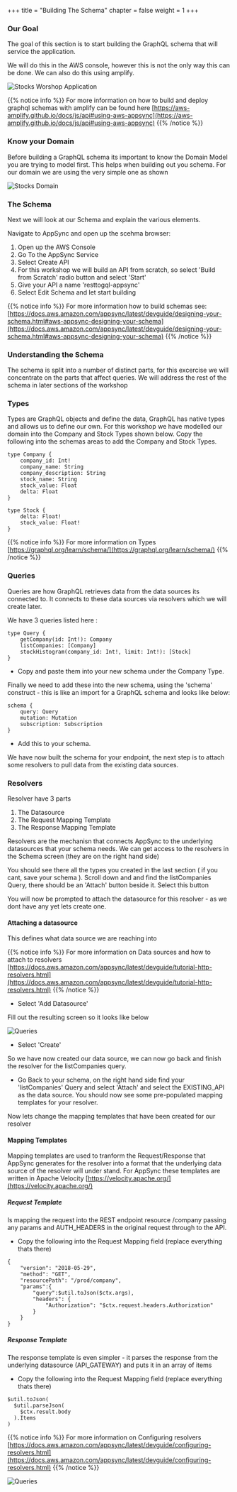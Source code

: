 +++
title = "Building The Schema"
chapter = false
weight = 1
+++

### Our Goal
The goal of this section is to start building the GraphQL schema that will service the application.

We will do this in the AWS console, however this is not the only way this can be done.  We can also do this using amplify.

![Stocks Worshop Application](/images/architecture/Arch2.png)


{{% notice info %}}
For more information on how to build and deploy graphql schemas with amplify can be found here [https://aws-amplify.github.io/docs/js/api#using-aws-appsync](https://aws-amplify.github.io/docs/js/api#using-aws-appsync)
{{% /notice %}}

### Know your Domain
Before building a GraphQL schema its important to know the Domain Model you are trying to model first.  This helps when building out you schema.  For our domain we are using the very simple one as shown

![Stocks Domain](/images/DataModel.png)


### The Schema

Next we will look at our Schema and explain the various elements.

Navigate to AppSync and open up the scehma browser:

1. Open up the AWS Console
2. Go To the AppSync Service
3. Select Create API
4. For this workshop we will build an API from scratch, so select 'Build from Scratch' radio button and select 'Start'
5. Give your API a name 'resttogql-appsync'
6. Select Edit Schema and let start building


{{% notice info %}}
For more information how to build schemas see: [https://docs.aws.amazon.com/appsync/latest/devguide/designing-your-schema.html#aws-appsync-designing-your-schema](https://docs.aws.amazon.com/appsync/latest/devguide/designing-your-schema.html#aws-appsync-designing-your-schema)
{{% /notice %}}




### Understanding the Schema

The schema is split into a number of distinct parts, for this excercise we will concentrate on the parts that affect queries. We will address the rest of the schema in later sections of the workshop

### Types
Types are GraphQL objects and define the data, GraphQL has native types and allows us to define our own. For this workshop we have modelled our domain into the Company and Stock Types shown below. Copy the following into the schemas areas to add the Company and Stock Types.


```tsx
type Company {
	company_id: Int!
	company_name: String
	company_description: String
	stock_name: String
	stock_value: Float
	delta: Float
}

type Stock {
	delta: Float!
	stock_value: Float!
}
```

{{% notice info %}}
For more information on Types [https://graphql.org/learn/schema/](https://graphql.org/learn/schema/)
{{% /notice %}}

### Queries
Queries are how GraphQL retrieves data from the data sources its connected to.  It connects to these data sources via resolvers which we will create later. 

We have 3 queries listed here :

```tsx
type Query {
	getCompany(id: Int!): Company
	listCompanies: [Company]
	stockHistogram(company_id: Int!, limit: Int!): [Stock]
}
```
* Copy and paste them into your new schema under the Company Type.

Finally we need to add these into the new schema, using the 'schema' construct - this is like an import for a GraphQL schema and looks like below:

```tsx
schema {
	query: Query
	mutation: Mutation
	subscription: Subscription
}
```

* Add this to your schema.

We have now built the schema for your endpoint, the next step is to attach some resolvers to pull data from the existing data sources.


### Resolvers
Resolver have 3 parts 

1. The Datasource
2. The Request Mapping Template
3. The Response Mapping Template

Resolvers are the mechanisn that connects AppSync to the underlying datasources that your schema needs.  We can get access to the resolvers in the Schema screen (they are on the right hand side)

You should see there all the types you created in the last section ( if you cant, save your schema ).  Scroll down and and find the listCompanies Query, there should be an 'Attach' button beside it.  Select this button

You will now be prompted to attach the datasource for this resolver - as we dont have any yet lets create one.

#### Attaching a datasource
This defines what data source we are reaching into 

{{% notice info %}}
For more information on Data sources and how to attach to resolvers [https://docs.aws.amazon.com/appsync/latest/devguide/tutorial-http-resolvers.html](https://docs.aws.amazon.com/appsync/latest/devguide/tutorial-http-resolvers.html)
{{% /notice %}}

* Select 'Add Datasource'

Fill out the resulting screen so it looks like below

![Queries](/images/create_data_source.png)

* Select 'Create'

So we have now created our data source, we can now go back and finish the resolver for the listCompanies query.

* Go Back to your schema, on the right hand side find your 'listCompanies' Query and select 'Attach'  and select the EXISTING_API as the data source.  You should now see some pre-populated mapping templates for your resolver.

Now lets change the mapping templates that have been created for our resolver

#### Mapping Templates
Mapping templates are used to tranform the Request/Response that AppSync generates for the resolver into a format that the underlying data source of the resolver will under stand.  For AppSync these templates are written in Apache Velocity 
[https://velocity.apache.org/](https://velocity.apache.org/)

##### Request Template
Is mapping the request into the REST endpoint resource /company passing any params and AUTH_HEADERS in the original request through to the API.

* Copy the following into the Request Mapping field (replace everything thats there)

```vtl
{
    "version": "2018-05-29",
    "method": "GET", 
    "resourcePath": "/prod/company",
    "params":{
        "query":$util.toJson($ctx.args),
        "headers": {
            "Authorization": "$ctx.request.headers.Authorization"
        }
    }
}

```

##### Response Template
The response template is even simpler - it parses the response from the underlying datasource (API_GATEWAY) and puts it in an array of items

* Copy the following into the Request Mapping field (replace everything thats there)


```vtl
$util.toJson(
  $util.parseJson(
  	$ctx.result.body
  ).Items
)
```
{{% notice info %}}
For more information on Configuring resolvers [https://docs.aws.amazon.com/appsync/latest/devguide/configuring-resolvers.html](https://docs.aws.amazon.com/appsync/latest/devguide/configuring-resolvers.html)
{{% /notice %}}










![Queries](/images/resolvers.png)



